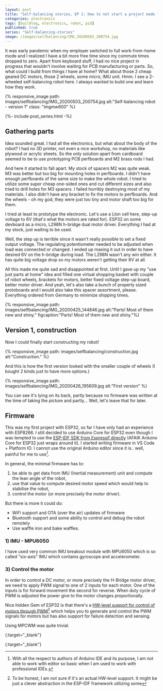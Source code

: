 ```yaml
---
layout: post
title: "Self-balancing stories, EP 1: How to not start a project made from parts I already have"
categories: electronics
tags: [buildlog, electronics, robot, pid]
published: true
series: "Self-balancing-stories"
image: /images/selfbalancing/IMG_20200503_200754.jpg
---
```


It was early pandemic when my employer switched to full work-from-home mode and I realized I have a bit more free time since my commute times dropped to zero. Apart from keyboard stuff, I had no nice project in progress that wouldn't involve waiting for PCB manufacturing or parts. So, what could I build from things I have at home? What about those 2 cheap geared DC motors, those 2 wheels, some micro, IMU unit. Hmm. I see a 2-wheeled self-balancing robot here. I always wanted to build one and learn how they work. 

{% responsive_image path: images/selfbalancing/IMG_20200503_200754.jpg alt:"Self-balancing robot - version 1" class: "imgmw600" %}

<!--more-->

{%- include post_series.html -%}

## Gathering parts

Idea sounded great. I had all the electronics, but what about the body of the robot? I had no 3D printer, not even a nice workshop, no materials like plywood or acrylic sheets. So the only solution apart from cardboard seemed to be to use prototyping PCB perfboards and M2 brass rods I had. 

And here it started to fall apart. My stock of spacers M2 was quite weak. M3 was better but too big for mounting holes in perfboards. I didn't have enough perfboards of the same size to make the whole robot. I tried to utilize some super cheap one-sided ones and cut different sizes and also tried to drill holes for M3 spacers. I failed horribly destroying most of my materials. I also didn't have any bracket to fix the motors to perfboards. And the wheels - oh my god, they were just too tiny and motor shaft too big for them.

I tried at least to prototype the electronic. Let's use a LIon cell here, step-up voltage to 6V (that's what the motors are rated for). ESP32 on some devboard as a micro, L298N h-bridge dual motor driver. Everything I had at my stock, just waiting to be used.

Well, the step up is terrible since it wasn't really possible to set a fixed output voltage. The regulating potentiometer needed to be adjusted when load was connected or changed. I ended up maxing it out in order to have desired 6V on the h-bridge during load. The L298N wasn't any win either. It has quite big voltage drop so my motors weren't getting their 6V at all. 

All this made me quite sad and disappointed at first. Until I gave up my "use just parts at home" idea and filled one virtual shopping basket with couple of robot wheels, brackets for motors, better fixed voltage step-up board, better motor driver. And yeah, let's also take a bunch of properly sized protoboards and I would also take this spacer assortment, please. Everything ordered from Germany to minimize shipping times.

{% responsive_image path: images/selfbalancing/IMG_20200425_144846.jpg alt:"Parts! Most of them new and shiny." figcaption:"Parts! Most of them new and shiny."%}

## Version 1, construction

Now I could finally start constructing my robot!


{% responsive_image path: images/selfbalancing/construction.jpg alt:"Construction." %}

And this is how the first version looked with the smaller couple of wheels (I bought 2 kinds just to have more options.)

{% responsive_image path: images/selfbalancing/IMG_20200426_195609.jpg alt:"First version" %}

You can see it's lying on its back, partly because no firmware was written at the time of taking the picture and partly... Well, let's leave that for later.

## Firmware

This was my first project with ESP32, so far I have only had an experience with ESP8266. I still decided to use Arduino Core for ESP32 even though I was tempted to use the [ESP-IDF SDK from Espressif directly][espidf] (AFAIK Arduino Core for ESP32 just wraps around it). I started writing firmware in VS Code + Platform IO. I cannot use the original Arduino editor since it is.. well, painful for me to use[^1].

In general, the minimal firmware has to:

1) be able to get data from IMU (Inertial measurement) unit and compute the lean angle of the robot,
2) use that value to compute desired motor speed which would help to stabilise the robot,
3) control the motor (or more precisely the motor driver).


But there is more it could do:

- WiFi support and OTA (over the air) updates of firmware
- Bluetooth support and some ability to control and debug the robot remotely 
- Use waffle iron and bake waffles.

### 1) IMU - MPU6050

I have used very common IMU breakout module with MPU6050 which is so called "six-axis" IMU which contains gyroscope and accelerometer.

### 3) Control the motor

In order to control a DC motor, or more precisely the H-Bridge motor driver, we need to apply PWM signal to one of 2 inputs for each motor. One of the inputs is for forward movement the second for reverse. When duty cycle of PWM is adjusted the power give to the motor changes proportionally.

Nice hidden Gem of ESP32 is that there's a [HW-level support for control of motors through PWM][mcmpw][^2] which helps you to generate and control the PWM signals for motors but has also support for failure detection and sensing.

Using MPCWM was quite trivial.



[mcmpw]: <https://docs.espressif.com/projects/esp-idf/en/latest/esp32/api-reference/peripherals/mcpwm.html> "ESP32 MCPWM documentation"
{:target="_blank"}

[firmware]: <https://github.com/josefadamcik/ESP32SelfBalancingRobot> "Self-balancing robot firmware at Github"
{:target="_blank"}

[espidf]: <https://github.com/espressif/esp-idf> "ESP-IDF by Espressif"

[espidfdoc]: <https://docs.espressif.com/projects/esp-idf/en/stable/> "ESP-IDF documentation"

[i2cdevlib]: <https://github.com/jrowberg/i2cdevlib> "i2cdevlib"

[i2cdevlibmpu6050]: <https://github.com/jrowberg/i2cdevlib/tree/master/Arduino/MPU6050> "i2cdevlib's Arduino support MPU6050"

[i2cdevlibpr]: <https://github.com/jrowberg/i2cdevlib/pull/530> "Pull request to allow compilation on ESP32"

[poloplumotordriver]: <https://www.pololu.com/product/2130> "DRV8833 dual h-bridge"



[^1]: With all the respect to authors of Arduino IDE and its purpose, I am not able to work with editor so basic when I am used to work with professional IDEs.
[^2]: To be honest, I am not sure if it's an actual HW-level support. It might be just a clever abstraction in the ESP-IDF framework utilizing some 






